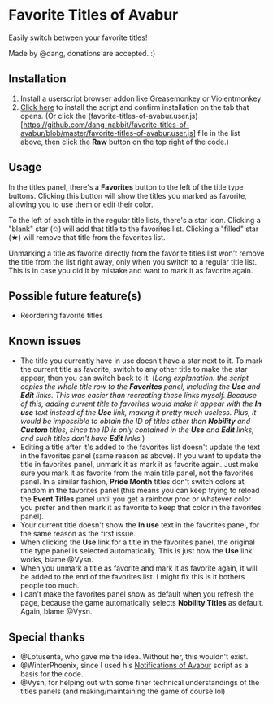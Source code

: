 # Favorite Titles of Avabur
Easily switch between your favorite titles!

Made by @dang, donations are accepted. :)

## Installation
1. Install a userscript browser addon like Greasemonkey or Violentmonkey
1. [Click here](https://github.com/dang-nabbit/favorite-titles-of-avabur/raw/master/favorite-titles-of-avabur.user.js) to install the script and confirm installation on the tab that opens. (Or click the (favorite-titles-of-avabur.user.js)[https://github.com/dang-nabbit/favorite-titles-of-avabur/blob/master/favorite-titles-of-avabur.user.js] file in the list above, then click the **Raw** button on the top right of the code.)

## Usage
In the titles panel, there's a **Favorites** button to the left of the title type buttons. Clicking this button will show the titles you marked as favorite, allowing you to use them or edit their color.

To the left of each title in the regular title lists, there's a star icon. Clicking a "blank" star (✩) will add that title to the favorites list. Clicking a "filled" star (★) will remove that title from the favorites list.

Unmarking a title as favorite directly from the favorite titles list won't remove the title from the list right away, only when you switch to a regular title list. This is in case you did it by mistake and want to mark it as favorite again.

## Possible future feature(s)
- Reordering favorite titles

## Known issues
- The title you currently have in use doesn't have a star next to it. To mark the current title as favorite, switch to any other title to make the star appear, then you can switch back to it.
(_Long explanation: the script copies the whole title row to the **Favorites** panel, including the **Use** and **Edit** links. This was easier than recreating these links myself. Because of this, adding current title to favorites would make it appear with the **In use** text instead of the **Use** link, making it pretty much useless. Plus, it would be impossible to obtain the ID of titles other than **Nobility** and **Custom** titles, since the ID is only contained in the **Use** and **Edit** links, and such titles don't have **Edit** links._)
- Editing a title after it's added to the favorites list doesn't update the text in the favorites panel (same reason as above). If you want to update the title in favorites panel, unmark it as mark it as favorite again. Just make sure you mark it as favorite from the main title panel, not the favorites panel. In a similar fashion, **Pride Month** titles don't switch colors at random in the favorites panel (this means you can keep trying to reload the **Event Titles** panel until you get a rainbow proc or whatever color you prefer and then mark it as favorite to keep that color in the favorites panel).
- Your current title doesn't show the **In use** text in the favorites panel, for the same reason as the first issue.
- When clicking the **Use** link for a title in the favorites panel, the original title type panel is selected automatically. This is just how the **Use** link works, blame @Vysn.
- When you unmark a title as favorite and mark it as favorite again, it will be added to the end of the favorites list. I might fix this is it bothers people too much.
- I can't make the favorites panel show as default when you refresh the page, because the game automatically selects **Nobility Titles** as default. Again, blame @Vysn.

## Special thanks
- @Lotusenta, who gave me the idea. Without her, this wouldn't exist.
- @WinterPhoenix, since I used his [Notifications of Avabur](https://github.com/davidmcclelland/notifications-of-avabur) script as a basis for the code.
- @Vysn, for helping out with some finer technical understandings of the titles panels (and making/maintaining the game of course lol)
